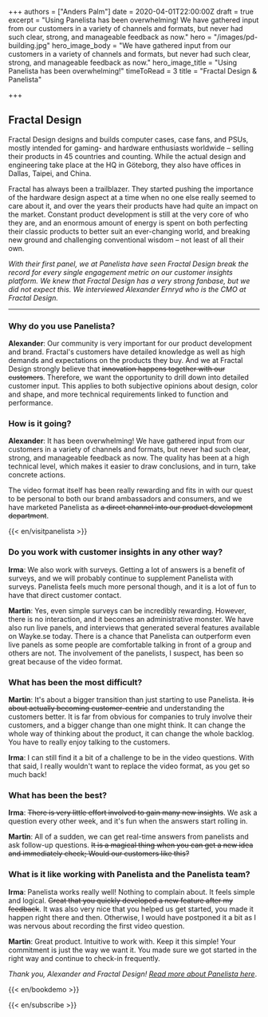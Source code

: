 +++
authors = ["Anders Palm"]
date = 2020-04-01T22:00:00Z
draft = true
excerpt = "Using Panelista has been overwhelming! We have gathered input from our customers in a variety of channels and formats, but never had such clear, strong, and manageable feedback as now."
hero = "/images/pd-building.jpg"
hero_image_body = "We have gathered input from our customers in a variety of channels and formats, but never had such clear, strong, and manageable feedback as now."
hero_image_title = "Using Panelista has been overwhelming!"
timeToRead = 3
title = "Fractal Design & Panelista"

+++
## Fractal Design

Fractal Design designs and builds computer cases, case fans, and PSUs, mostly intended for gaming- and hardware enthusiasts worldwide – selling their products in 45 countries and counting. While the actual design and engineering take place at the HQ in Göteborg, they also have offices in Dallas, Taipei, and China.
 
Fractal has always been a trailblazer. They started pushing the importance of the hardware design aspect at a time when no one else really seemed to care about it, and over the years their products have had quite an impact on the market. Constant product development is still at the very core of who they are, and an enormous amount of energy is spent on both perfecting their classic products to better suit an ever-changing world, and breaking new ground and challenging conventional wisdom – not least of all their own.

_With their first panel, we at Panelista have seen Fractal Design break the record for every single engagement metric on our customer insights platform. We knew that Fractal Design has a very strong fanbase, but we did not expect this. We interviewed Alexander Ernryd who is the CMO at Fractal Design._

***

### Why do you use Panelista?

**Alexander**: Our community is very important for our product development and brand. Fractal's customers have detailed knowledge as well as high demands and expectations on the products they buy. And we at Fractal Design strongly believe that ~~innovation happens together with our customers~~. Therefore, we want the opportunity to drill down into detailed customer input. This applies to both subjective opinions about design, color and shape, and more technical requirements linked to function and performance.

### How is it going?

**Alexander**: It has been overwhelming! We have gathered input from our customers in a variety of channels and formats, but never had such clear, strong, and manageable feedback as now. The quality has been at a high technical level, which makes it easier to draw conclusions, and in turn, take concrete actions.

The video format itself has been really rewarding and fits in with our quest to be personal to both our brand ambassadors and consumers, and we have marketed Panelista as ~~a direct channel into our product development department~~.

{{< en/visitpanelista >}}

### Do you work with customer insights in any other way?

**Irma**: We also work with surveys. Getting a lot of answers is a benefit of surveys, and we will probably continue to supplement Panelista with surveys. Panelista feels much more personal though, and it is a lot of fun to have that direct customer contact.

**Martin**: Yes, even simple surveys can be incredibly rewarding. However, there is no interaction, and it becomes an administrative monster. We have also run live panels, and interviews that generated several features available on Wayke.se today. There is a chance that Panelista can outperform even live panels as some people are comfortable talking in front of a group and others are not. The involvement of the panelists, I suspect, has been so great because of the video format.

### What has been the most difficult?

**Martin**: It's about a bigger transition than just starting to use Panelista. ~~It is about actually becoming customer-centric~~ and understanding the customers better. It is far from obvious for companies to truly involve their customers, and a bigger change than one might think. It can change the whole way of thinking about the product, it can change the whole backlog. You have to really enjoy talking to the customers.

**Irma**: I can still find it a bit of a challenge to be in the video questions. With that said, I really wouldn't want to replace the video format, as you get so much back!

### What has been the best?

**Irma**: ~~There is very little effort involved to gain many new insights~~. We ask a question every other week, and it's fun when the answers start rolling in.

**Martin**: All of a sudden, we can get real-time answers from panelists and ask follow-up questions. ~~It is a magical thing when you can get a new idea and immediately check; Would our customers like this?~~

### What is it like working with Panelista and the Panelista team?

**Irma**: Panelista works really well! Nothing to complain about. It feels simple and logical. ~~Great that you quickly developed a new feature after my feedback~~. It was also very nice that you helped us get started, you made it happen right there and then. Otherwise, I would have postponed it a bit as I was nervous about recording the first video question.

**Martin**: Great product. Intuitive to work with. Keep it this simple! Your commitment is just the way we want it. You made sure we got started in the right way and continue to check-in frequently.

_Thank you, Alexander and Fractal Design!_ [_Read more about Panelista here_](https://panelista.com "Panelista").

{{< en/bookdemo >}}

{{< en/subscribe >}}